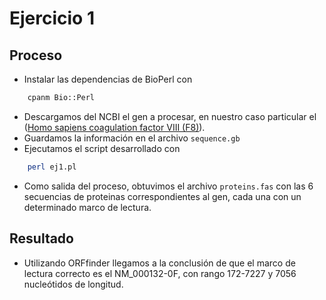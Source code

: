 # Ejercicio 1

## Proceso

-   Instalar las dependencias de BioPerl con

```bash
    cpanm Bio::Perl
```

-   Descargamos del NCBI el gen a procesar, en nuestro caso particular el ([Homo sapiens coagulation factor VIII (F8)](https://www.ncbi.nlm.nih.gov/nuccore/NM_000132.4)).
-   Guardamos la información en el archivo `sequence.gb`
-   Ejecutamos el script desarrollado con

```bash
    perl ej1.pl
```

-   Como salida del proceso, obtuvimos el archivo `proteins.fas` con las 6 secuencias de proteinas correspondientes al gen, cada una con un determinado marco de lectura.

## Resultado

-   Utilizando ORFfinder llegamos a la conclusión de que el marco de lectura correcto es el NM_000132-0F, con rango 172-7227 y 7056 nucleótidos de longitud.